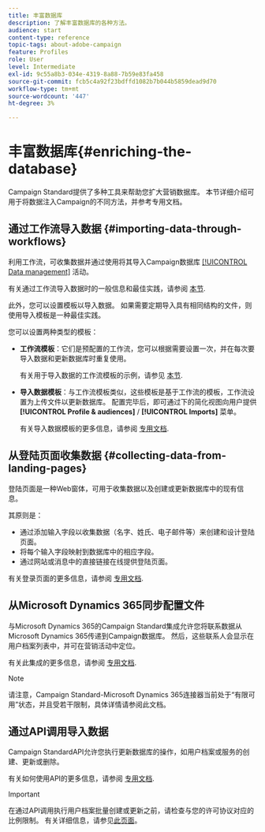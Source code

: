 ```yaml
---
title: 丰富数据库
description: 了解丰富数据库的各种方法。
audience: start
content-type: reference
topic-tags: about-adobe-campaign
feature: Profiles
role: User
level: Intermediate
exl-id: 9c55a8b3-034e-4319-8a88-7b59e83fa458
source-git-commit: fcb5c4a92f23bdffd1082b7b044b5859dead9d70
workflow-type: tm+mt
source-wordcount: '447'
ht-degree: 3%

---
```


# 丰富数据库{#enriching-the-database}

Campaign Standard提供了多种工具来帮助您扩大营销数据库。 本节详细介绍可用于将数据注入Campaign的不同方法，并参考专用文档。

## 通过工作流导入数据 {#importing-data-through-workflows}

利用工作流，可收集数据并通过使用将其导入Campaign数据库 [[!UICONTROL Data management]](../../automating/using/about-data-management-activities.md) 活动。

有关通过工作流导入数据时的一般信息和最佳实践，请参阅 [本节](../../automating/using/about-data-import-and-export.md).

此外，您可以设置模板以导入数据。 如果需要定期导入具有相同结构的文件，则使用导入模板是一种最佳实践。

您可以设置两种类型的模板：

* **工作流模板**：它们是预配置的工作流，您可以根据需要设置一次，并在每次要导入数据和更新数据库时重复使用。

  有关用于导入数据的工作流模板的示例，请参见 [本节](../../automating/using/creating-import-workflow-templates.md).

* **导入数据模板**：与工作流模板类似，这些模板是基于工作流的模板，工作流设置为上传文件以更新数据库。 配置完毕后，即可通过下的简化视图向用户提供 **[!UICONTROL Profile & audiences]** / **[!UICONTROL Imports]** 菜单。

  有关导入数据模板的更多信息，请参阅 [专用文档](../../automating/using/importing-data-with-import-templates.md).

## 从登陆页面收集数据 {#collecting-data-from-landing-pages}

登陆页面是一种Web窗体，可用于收集数据以及创建或更新数据库中的现有信息。

其原则是：

* 通过添加输入字段以收集数据（名字、姓氏、电子邮件等）来创建和设计登陆页面。
* 将每个输入字段映射到数据库中的相应字段。
* 通过网站或消息中的直接链接在线提供登陆页面。

有关登录页面的更多信息，请参阅 [专用文档](../../channels/using/getting-started-with-landing-pages.md).

## 从Microsoft Dynamics 365同步配置文件

与Microsoft Dynamics 365的Campaign Standard集成允许您将联系数据从Microsoft Dynamics 365传递到Campaign数据库。
然后，这些联系人会显示在用户档案列表中，并可在营销活动中定位。

有关此集成的更多信息，请参阅 [专用文档](../../integrating/using/d365-acs-get-started.md).

>[!NOTE]
>
>请注意，Campaign Standard-Microsoft Dynamics 365连接器当前处于“有限可用”状态，并且受若干限制，具体详情请参阅此文档。

## 通过API调用导入数据

Campaign StandardAPI允许您执行更新数据库的操作，如用户档案或服务的创建、更新或删除。

有关如何使用API的更多信息，请参阅 [专用文档](../../api/using/get-started-apis.md).

>[!IMPORTANT]
>
>在通过API调用执行用户档案批量创建或更新之前，请检查与您的许可协议对应的比例限制。 有关详细信息，请参见[此页面](https://helpx.adobe.com/legal/product-descriptions/campaign-standard.html#ITInfrastructureResourcesbyActiveProfilesTiers)。
